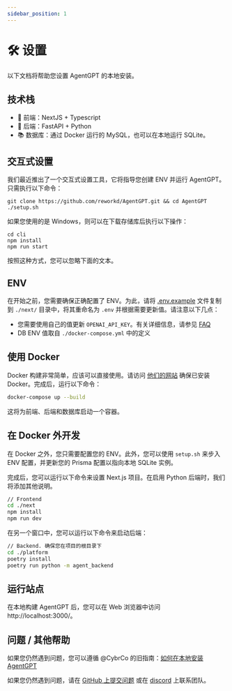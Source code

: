 ```yaml
---
sidebar_position: 1
---
```


# 🛠️ 设置

以下文档将帮助您设置 AgentGPT 的本地安装。

## 技术栈

- 💅 前端：NextJS + Typescript
- 🐍 后端：FastAPI + Python
- 📚 数据库：通过 Docker 运行的 MySQL，也可以在本地运行 SQLite。

## 交互式设置

我们最近推出了一个交互式设置工具，它将指导您创建 ENV 并运行 AgentGPT。只需执行以下命令：

```
git clone https://github.com/reworkd/AgentGPT.git && cd AgentGPT
./setup.sh
```

如果您使用的是 Windows，则可以在下载存储库后执行以下操作：

```
cd cli
npm install
npm run start
```

按照这种方式，您可以忽略下面的文本。

## ENV

在开始之前，您需要确保正确配置了 ENV。为此，请将 [.env.example](https://github.com/reworkd/AgentGPT/blob/main/.env.example) 文件复制到 `./next/` 目录中，将其重命名为 `.env` 并根据需要更新值。请注意以下几点：

- 您需要使用自己的值更新 `OPENAI_API_KEY`。有关详细信息，请参见 [FAQ](/faq)
- DB ENV 值取自 `./docker-compose.yml` 中的定义

## 使用 Docker

Docker 构建非常简单，应该可以直接使用。请访问 [他们的网站](https://www.docker.com/) 确保已安装 Docker。完成后，运行以下命令：

```bash
docker-compose up --build
```

这将为前端、后端和数据库启动一个容器。

## 在 Docker 外开发

在 Docker 之外，您只需要配置您的 ENV。此外，您可以使用 `setup.sh` 来步入 ENV 配置，并更新您的 Prisma 配置以指向本地 SQLite 实例。

完成后，您可以运行以下命令来设置 Next.js 项目。在启用 Python 后端时，我们将添加其他说明。

```bash
// Frontend
cd ./next
npm install
npm run dev
```

在另一个窗口中，您可以运行以下命令来启动后端：

```bash
// Backend. 确保您在项目的根目录下
cd ./platform
poetry install
poetry run python -m agent_backend
```

## 运行站点

在本地构建 AgentGPT 后，您可以在 Web 浏览器中访问 http://localhost:3000/。

## 问题 / 其他帮助

如果您仍然遇到问题，您可以遵循 @CybrCo 的旧指南：[如何在本地安装 AgentGPT](https://snapdragon-writer-867.notion.site/How-to-Install-AgentGPT-Locally-9b96b2314c9b491397976249fd121023)

如果您仍然遇到问题，请在 [GitHub 上提交问题](https://github.com/reworkd/AgentGPT/issues) 或在 [discord](https://discord.gg/jdSBAnmdnY) 上联系团队。